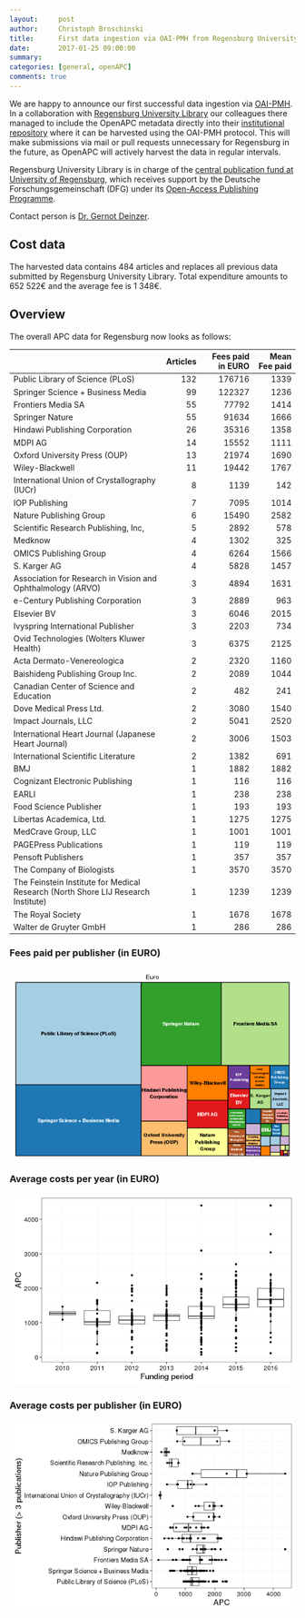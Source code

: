 ```yaml
---
layout:     post
author:     Christoph Broschinski
title:      First data ingestion via OAI-PMH from Regensburg University
date:       2017-01-25 09:00:00
summary:    
categories: [general, openAPC]
comments: true
---
```




We are happy to announce our first successful data ingestion via [OAI-PMH](https://www.openarchives.org/pmh/). In a collaboration with [Regensburg University Library](http://www.uni-regensburg.de/library/index.html) our colleagues there managed to include the OpenAPC metadata directly into their [institutional repository](https://epub.uni-regensburg.de/cgi/oai2?verb=ListRecords&metadataPrefix=OpenAPC&set=6F615F747970653D676F6C645F70616964) where it can be harvested using the OAI-PMH protocol.
This will make submissions via mail or pull requests unnecessary for Regensburg in the future, as OpenAPC will actively harvest the data in regular intervals. 

Regensburg University Library is in charge of the [central publication fund at University of Regensburg](http://oa.uni-regensburg.de/), which receives support by the Deutsche Forschungsgemeinschaft (DFG) under its [Open-Access Publishing Programme](http://www.dfg.de/en/research_funding/programmes/infrastructure/lis/funding_opportunities/open_access/).

Contact person is [Dr. Gernot Deinzer](mailto:gernot.deinzer@bibliothek.uni-regensburg.de).

## Cost data



The harvested data contains 484 articles and replaces all previous data submitted by Regensburg University Library. Total expenditure amounts to 652 522€ and the average fee is 1 348€.


## Overview

The overall APC data for Regensburg now looks as follows:


|                                                                                  | Articles| Fees paid in EURO| Mean Fee paid|
|:---------------------------------------------------------------------------------|--------:|-----------------:|-------------:|
|Public Library of Science (PLoS)                                                  |      132|            176716|          1339|
|Springer Science + Business Media                                                 |       99|            122327|          1236|
|Frontiers Media SA                                                                |       55|             77792|          1414|
|Springer Nature                                                                   |       55|             91634|          1666|
|Hindawi Publishing Corporation                                                    |       26|             35316|          1358|
|MDPI AG                                                                           |       14|             15552|          1111|
|Oxford University Press (OUP)                                                     |       13|             21974|          1690|
|Wiley-Blackwell                                                                   |       11|             19442|          1767|
|International Union of Crystallography (IUCr)                                     |        8|              1139|           142|
|IOP Publishing                                                                    |        7|              7095|          1014|
|Nature Publishing Group                                                           |        6|             15490|          2582|
|Scientific Research Publishing, Inc,                                              |        5|              2892|           578|
|Medknow                                                                           |        4|              1302|           325|
|OMICS Publishing Group                                                            |        4|              6264|          1566|
|S. Karger AG                                                                      |        4|              5828|          1457|
|Association for Research in Vision and Ophthalmology (ARVO)                       |        3|              4894|          1631|
|e-Century Publishing Corporation                                                  |        3|              2889|           963|
|Elsevier BV                                                                       |        3|              6046|          2015|
|Ivyspring International Publisher                                                 |        3|              2203|           734|
|Ovid Technologies (Wolters Kluwer Health)                                         |        3|              6375|          2125|
|Acta Dermato-Venereologica                                                        |        2|              2320|          1160|
|Baishideng Publishing Group Inc.                                                  |        2|              2089|          1044|
|Canadian Center of Science and Education                                          |        2|               482|           241|
|Dove Medical Press Ltd.                                                           |        2|              3080|          1540|
|Impact Journals, LLC                                                              |        2|              5041|          2520|
|International Heart Journal (Japanese Heart Journal)                              |        2|              3006|          1503|
|International Scientific Literature                                               |        2|              1382|           691|
|BMJ                                                                               |        1|              1882|          1882|
|Cognizant Electronic Publishing                                                   |        1|               116|           116|
|EARLI                                                                             |        1|               238|           238|
|Food Science Publisher                                                            |        1|               193|           193|
|Libertas Academica, Ltd.                                                          |        1|              1275|          1275|
|MedCrave Group, LLC                                                               |        1|              1001|          1001|
|PAGEPress Publications                                                            |        1|               119|           119|
|Pensoft Publishers                                                                |        1|               357|           357|
|The Company of Biologists                                                         |        1|              3570|          3570|
|The Feinstein Institute for Medical Research (North Shore LIJ Research Institute) |        1|              1239|          1239|
|The Royal Society                                                                 |        1|              1678|          1678|
|Walter de Gruyter GmbH                                                            |        1|               286|           286|

### Fees paid per publisher (in EURO)

![plot of chunk tree_regensburg_2017_01_25_full](/figure/tree_regensburg_2017_01_25_full-1.png)

###  Average costs per year (in EURO)

![plot of chunk box_regensburg_2017_01_25_year_full](/figure/box_regensburg_2017_01_25_year_full-1.png)


###  Average costs per publisher (in EURO)

![plot of chunk box_regensburg_2017_01_25_publisher_full](/figure/box_regensburg_2017_01_25_publisher_full-1.png)
